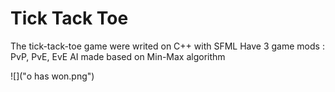 # Tick Tack Toe

The tick-tack-toe game were writed on C++ with SFML
Have 3 game mods : PvP, PvE, EvE
AI made based on Min-Max algorithm

![]("o has won.png")
